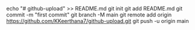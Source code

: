 echo "# github-upload" >> README.md
git init
git add README.md
git commit -m "first commit"
git branch -M main
git remote add origin https://github.com/KKeerthana7/github-upload.git
git push -u origin main
